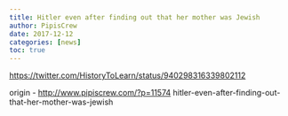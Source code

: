 ```yaml
---
title: Hitler even after finding out that her mother was Jewish
author: PipisCrew
date: 2017-12-12
categories: [news]
toc: true
---
```


https://twitter.com/HistoryToLearn/status/940298316339802112

origin - http://www.pipiscrew.com/?p=11574 hitler-even-after-finding-out-that-her-mother-was-jewish
